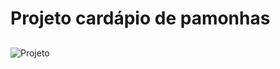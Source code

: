 <h1 align="center;">Projeto cardápio de pamonhas</h1>

##

![Projeto](https://github.com/KarolaineBM/bora-codar-26/assets/90115873/0c69e2ec-3985-4d08-8b0c-2bb28b0906d2)
